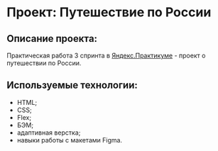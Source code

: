 # **Проект: Путешествие по России**

## Описание проекта:
Практическая работа 3 спринта в [Яндекс.Практикуме](https://practicum.yandex.ru/) - проект о путешествии по России.

## Используемые технологии:
- HTML;
- CSS;
- Flex;
- БЭМ;
- адаптивная верстка;
- навыки работы с макетами Figma.



